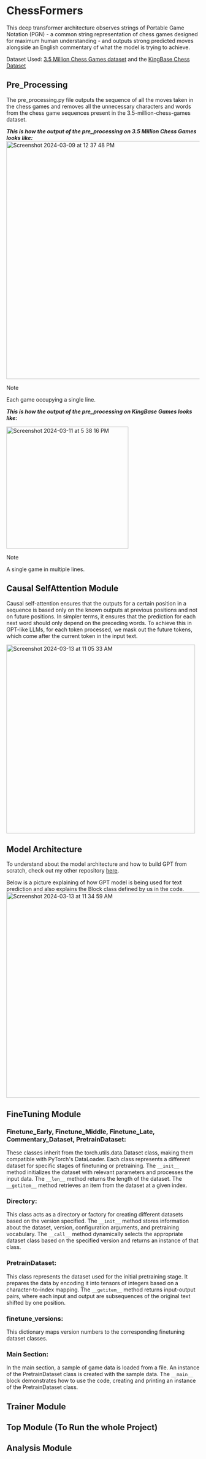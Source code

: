 # ChessFormers

This deep transformer architecture observes strings of Portable Game Notation (PGN) - a common string representation of chess games designed for maximum human understanding - and outputs strong predicted moves alongside an English commentary of what the model is trying to achieve.

Dataset Used: [3.5 Million Chess Games dataset](https://www.kaggle.com/datasets/milesh1/35-million-chess-games/data) and the [KingBase Chess Dataset](https://archive.org/details/KingBase2019)


## Pre_Processing
The pre_processing.py file outputs the sequence of all the moves taken in the chess games and removes all the unnecessary characters and words from the chess game sequences present in the 3.5-million-chess-games dataset.

***This is how the output of the pre_processing on 3.5 Million Chess Games looks like:***
<img width="620" alt="Screenshot 2024-03-09 at 12 37 48 PM" src="https://github.com/rs545837/ChessFormers/assets/114828377/a9f513bf-1a64-4a5b-9bd9-5ffb954afc64">
> [!NOTE]  
> Each game occupying a single line.

***This is how the output of the pre_processing on KingBase Games looks like:***

<img width="318" alt="Screenshot 2024-03-11 at 5 38 16 PM" src="https://github.com/rs545837/ChessFormers/assets/114828377/a3310ba9-997a-42e9-8138-54380102e263">

> [!NOTE]  
> A single game in multiple lines.

## Causal SelfAttention Module 
Causal self-attention ensures that the outputs for a certain position in a sequence is based only on the known outputs at previous positions and not on future positions. In simpler terms, it ensures that the prediction for each next word should only depend on the preceding words. To achieve this in GPT-like LLMs, for each token processed, we mask out the future tokens, which come after the current token in the input text.

<img width="492" alt="Screenshot 2024-03-13 at 11 05 33 AM" src="https://github.com/rs545837/ChessFormers/assets/114828377/a7a89776-0191-4f82-a931-477afe756425">

## Model Architecture
To understand about the model architecture and how to build GPT from scratch, check out my other repository [here](https://github.com/rs545837/GPT-1_Implementation).

Below is a picture explaining of how GPT model is being used for text prediction and also explains the Block class defined by us in the code.
<img width="536" alt="Screenshot 2024-03-13 at 11 34 59 AM" src="https://github.com/rs545837/ChessFormers/assets/114828377/a885ff24-9925-4f93-a40c-710c4ca24430">

## FineTuning Module
### Finetune_Early, Finetune_Middle, Finetune_Late, Commentary_Dataset, PretrainDataset:
These classes inherit from the torch.utils.data.Dataset class, making them compatible with PyTorch's DataLoader.
Each class represents a different dataset for specific stages of finetuning or pretraining.
The `__init__` method initializes the dataset with relevant parameters and processes the input data.
The `__len__` method returns the length of the dataset.
The `__getitem__` method retrieves an item from the dataset at a given index.

### Directory:
This class acts as a directory or factory for creating different datasets based on the version specified.
The `__init__` method stores information about the dataset, version, configuration arguments, and pretraining vocabulary.
The `__call__` method dynamically selects the appropriate dataset class based on the specified version and returns an instance of that class.

### PretrainDataset:
This class represents the dataset used for the initial pretraining stage.
It prepares the data by encoding it into tensors of integers based on a character-to-index mapping.
The `__getitem__` method returns input-output pairs, where each input and output are subsequences of the original text shifted by one position.

### finetune_versions:
This dictionary maps version numbers to the corresponding finetuning dataset classes.

### Main Section:
In the main section, a sample of game data is loaded from a file.
An instance of the PretrainDataset class is created with the sample data.
The `__main__` block demonstrates how to use the code, creating and printing an instance of the PretrainDataset class.

## Trainer Module
## Top Module (To Run the whole Project)
## Analysis Module 
